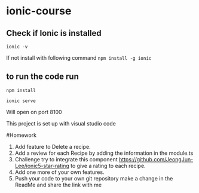 # ionic-course
## Check if Ionic is installed
`ionic -v`

If not install with following command `npm install -g ionic`

## to run the code run
`npm install`

`ionic serve`

Will open on port 8100

This project is set up with visual studio code

#Homework
1. Add feature to Delete a recipe.
2. Add a review for each Recipe by adding the information in the module.ts
3. Challenge try to integrate this component https://github.com/JeongJun-Lee/ionic5-star-rating to give a rating to each recipe.
4. Add one more of your own features.
5. Push your code to your own git repository make a change in the ReadMe and share the link with me


